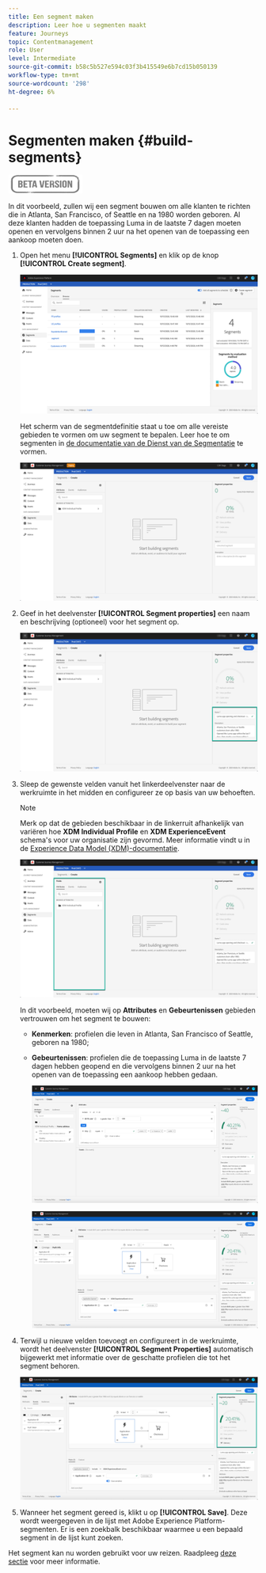 ```yaml
---
title: Een segment maken
description: Leer hoe u segmenten maakt
feature: Journeys
topic: Contentmanagement
role: User
level: Intermediate
source-git-commit: b58c5b527e594c03f3b415549e6b7cd15b050139
workflow-type: tm+mt
source-wordcount: '298'
ht-degree: 6%

---
```


# Segmenten maken {#build-segments}

![](../assets/do-not-localize/badge.png)

In dit voorbeeld, zullen wij een segment bouwen om alle klanten te richten die in Atlanta, San Francisco, of Seattle en na 1980 worden geboren. Al deze klanten hadden de toepassing Luma in de laatste 7 dagen moeten openen en vervolgens binnen 2 uur na het openen van de toepassing een aankoop moeten doen.

1. Open het menu **[!UICONTROL Segments]** en klik op de knop **[!UICONTROL Create segment]**.

   ![](../assets/create-segment.png)

   Het scherm van de segmentdefinitie staat u toe om alle vereiste gebieden te vormen om uw segment te bepalen. Leer hoe te om segmenten in [de documentatie van de Dienst van de Segmentatie](https://experienceleague.adobe.com/docs/experience-platform/segmentation/ui/overview.html) te vormen.

   ![](../assets/segment-builder.png)

1. Geef in het deelvenster **[!UICONTROL Segment properties]** een naam en beschrijving (optioneel) voor het segment op.

   ![](../assets/segment-properties.png)

1. Sleep de gewenste velden vanuit het linkerdeelvenster naar de werkruimte in het midden en configureer ze op basis van uw behoeften.

   >[!NOTE]
   >
   >Merk op dat de gebieden beschikbaar in de linkerruit afhankelijk van variëren hoe **XDM Individual Profile** en **XDM ExperienceEvent** schema&#39;s voor uw organisatie zijn gevormd.  Meer informatie vindt u in de [Experience Data Model (XDM)-documentatie](https://experienceleague.adobe.com/docs/experience-platform/xdm/home.html?lang=nl).

   ![](../assets/drag-fields.png)

   In dit voorbeeld, moeten wij op **Attributes** en **Gebeurtenissen** gebieden vertrouwen om het segment te bouwen:

   * **Kenmerken**: profielen die leven in Atlanta, San Francisco of Seattle, geboren na 1980;
   * **Gebeurtenissen**: profielen die de toepassing Luma in de laatste 7 dagen hebben geopend en die vervolgens binnen 2 uur na het openen van de toepassing een aankoop hebben gedaan.

      ![](../assets/add-attributes.png)

      ![](../assets/add-events.png)

1. Terwijl u nieuwe velden toevoegt en configureert in de werkruimte, wordt het deelvenster **[!UICONTROL Segment Properties]** automatisch bijgewerkt met informatie over de geschatte profielen die tot het segment behoren.

   ![](../assets/segment-estimate.png)

1. Wanneer het segment gereed is, klikt u op **[!UICONTROL Save]**. Deze wordt weergegeven in de lijst met Adobe Experience Platform-segmenten. Er is een zoekbalk beschikbaar waarmee u een bepaald segment in de lijst kunt zoeken.

Het segment kan nu worden gebruikt voor uw reizen. Raadpleeg [deze sectie](../segment/about-segments.md) voor meer informatie.
